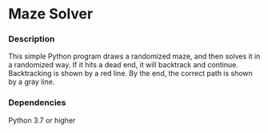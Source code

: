 # Maze Solver

### Description

This simple Python program draws a randomized maze, and then solves it in a randomized way.
If it hits a dead end, it will backtrack and continue. Backtracking is shown by a red line.
By the end, the correct path is shown by a gray line.

### Dependencies

Python 3.7 or higher
